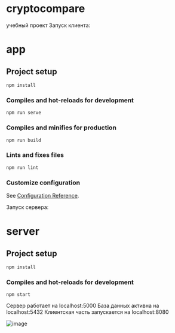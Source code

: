 # cryptocompare
учебный проект
Запуск клиента: 
# app

## Project setup
```
npm install
```

### Compiles and hot-reloads for development
```
npm run serve
```

### Compiles and minifies for production
```
npm run build
```

### Lints and fixes files
```
npm run lint
```

### Customize configuration
See [Configuration Reference](https://cli.vuejs.org/config/).

Запуск сервера: 
# server

## Project setup
```
npm install
```

### Compiles and hot-reloads for development
```
npm start
```
Сервер работает на localhost:5000
База данных активна на localhost:5432
Клиентская часть запускается на localhost:8080

![image](https://github.com/Irina102/cryptocompare/assets/137715247/7e8d9850-b190-46fe-8c52-e7bed57b8f3e)

